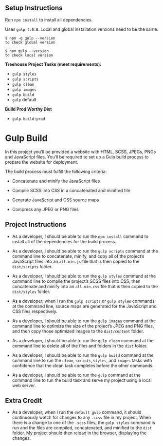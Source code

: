 ## Setup Instructions 

Run `npm install` to install all dependencies.

Uses `gulp 4.0.0`. Local and global installation versions need to be the same.

```
$ npm -g gulp --version
to check global version

$ npm gulp --version
to check local version
```

**Treehouse Project Tasks (meet requirements):**  

* `gulp styles`
* `gulp scripts`
* `gulp clean`
* `gulp images`
* `gulp build`
* `gulp` default

**Build Prod Worthy Dist**

* `gulp build:prod`


# Gulp Build

In this project you’ll be provided a website with HTML, SCSS, JPEGs, PNGs and JavaScript files. You’ll be required to set up a Gulp build process to prepare the website for deployment.

The build process must fulfill the following criteria:

* Concatenate and minify the JavaScript files

* Compile SCSS into CSS in a concatenated and minified file

* Generate JavaScript and CSS source maps

* Compress any JPEG or PNG files

## Project Instructions 

* As a developer, I should be able to run the `npm install` command to install all of the dependencies for the build process.

* As a developer, I should be able to run the `gulp scripts` command at the command line to concatenate, minify, and copy all of the project’s JavaScript files into an `all.min.js` file that is then copied to the `dist/scripts` folder.

* As a developer, I should be able to run the `gulp styles` command at the command line to compile the project’s SCSS files into CSS, then concatenate and minify into an `all.min.css` file that is then copied to the `dist/styles` folder.

* As a developer, when I run the `gulp scripts` or `gulp styles` commands at the command line, source maps are generated for the JavaScript and CSS files respectively.

* As a developer, I should be able to run the `gulp images` command at the command line to optimize the size of the project’s JPEG and PNG files, and then copy those optimized images to the `dist/content` folder.

* As a developer, I should be able to run the `gulp clean` command at the command line to delete all of the files and folders in the `dist` folder.

* As a developer, I should be able to run the `gulp build` command at the command line to run the `clean`, `scripts`, `styles`, and `images` tasks with confidence that the clean task completes before the other commands.

* As a developer, I should be able to run the `gulp` command at the command line to run the build task and serve my project using a local web server.

## Extra Credit

* As a developer, when I run the `default gulp` command, it should continuously watch for changes to any `.scss` file in my project. When there is a change to one of the `.scss` files, the `gulp styles` command is run and the files are compiled, concatenated, and minified to the `dist` folder. My project should then reload in the browser, displaying the changes.
